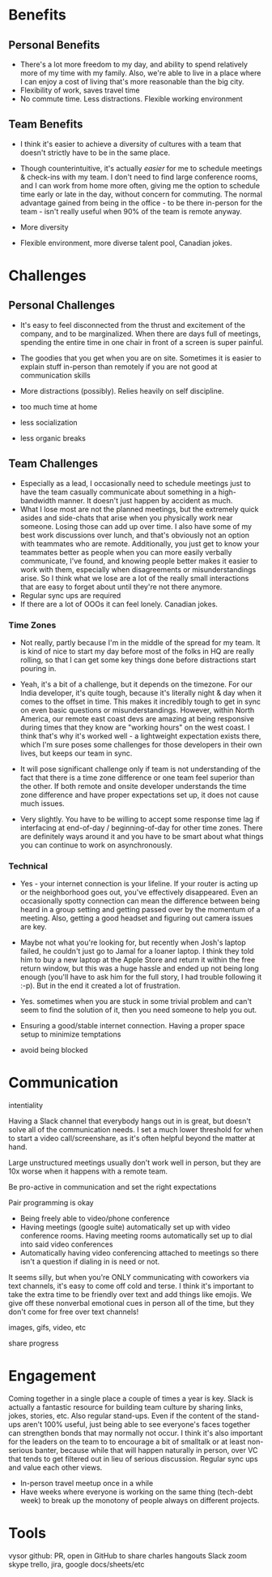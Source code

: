 # Benefits

## Personal Benefits

- There's a lot more freedom to my day, and ability to spend relatively more of my time with my family. Also, we're able to live in a place where I can enjoy a cost of living that's more reasonable than the big city.
- Flexibility of work, saves travel time
- No commute time. Less distractions. Flexible working environment

## Team Benefits

- I think it's easier to achieve a diversity of cultures with a team that doesn't strictly have to be in the same place.

- Though counterintuitive, it's actually *easier* for me to schedule meetings & check-ins with my team. I don't need to find large conference rooms, and I can work from home more often, giving me the option to schedule time early or late in the day, without concern for commuting. The normal advantage gained from being in the office - to be there in-person for the team - isn't really useful when 90% of the team is remote anyway.

- More diversity

- Flexible environment, more diverse talent pool, Canadian jokes.


# Challenges

## Personal Challenges
- It's easy to feel disconnected from the thrust and excitement of the company, and to be marginalized. When there are days full of meetings, spending the entire time in one chair in front of a screen is super painful.
- The goodies that you get when you are on site. Sometimes it is easier to explain stuff in-person than remotely if you are not good at communication skills
- More distractions (possibly). Relies heavily on self discipline.

- too much time at home
- less socialization
- less organic breaks

## Team Challenges

- Especially as a lead, I occasionally need to schedule meetings just to have the team casually communicate about something in a high-bandwidth manner. It doesn't just happen by accident as much.
- What I lose most are not the planned meetings, but the extremely quick asides and side-chats that arise when you physically work near someone. Losing those can add up over time. I also have some of my best work discussions over lunch, and that's obviously not an option with teammates who are remote. Additionally, you just get to know your teammates better as people when you can more easily verbally communicate, I've found, and knowing people better makes it easier to work with them, especially when disagreements or misunderstandings arise. So I think what we lose are a lot of the really small interactions that are easy to forget about until they're not there anymore.
- Regular sync ups are required
- If there are a lot of OOOs it can feel lonely. Canadian jokes.

### Time Zones
- Not really, partly because I'm in the middle of the spread for my team. It is kind of nice to start my day before most of the folks in HQ are really rolling, so that I can get some key things done before distractions start pouring in.

- Yeah, it's a bit of a challenge, but it depends on the timezone. For our India developer, it's quite tough, because it's literally night & day when it comes to the offset in time. This makes it incredibly tough to get in sync on even basic questions or misunderstandings. However, within North America, our remote east coast devs are amazing at being responsive during times that they know are "working hours" on the west coast. I think that's why it's worked well - a lightweight expectation exists there, which I'm sure poses some challenges for those developers in their own lives, but keeps our team in sync.

- It will pose significant challenge only if team is not understanding of the fact that there is a time zone difference or one team feel superior than the other. If both remote and onsite developer understands the time zone difference and have proper expectations set up, it does not cause much issues.

- Very slightly. You have to be willing to accept some response time lag if interfacing at end-of-day / beginning-of-day for other time zones. There are definitely ways around it and you have to be smart about what things you can continue to work on asynchronously.

### Technical
- Yes - your internet connection is your lifeline. If your router is acting up or the neighborhood goes out, you've effectively disappeared. Even an occasionally spotty connection can mean the difference between being heard in a group setting and getting passed over by the momentum of a meeting. Also, getting a good headset and figuring out camera issues are key.

- Maybe not what you're looking for, but recently when Josh's laptop failed, he couldn't just go to Jamal for a loaner laptop. I think they told him to buy a new laptop at the Apple Store and return it within the free return window, but this was a huge hassle and ended up not being long enough (you'll have to ask him for the full story, I had trouble following it :-p). But in the end it created a lot of frustration.

- Yes. sometimes when you are stuck in some trivial problem and can't seem to find the solution of it, then you need someone to help you out.

- Ensuring a good/stable internet connection. Having a proper space setup to minimize temptations

- avoid being blocked


# Communication
intentiality

Having a Slack channel that everybody hangs out in is great, but doesn't solve all of the communication needs. I set a much lower threshold for when to start a video call/screenshare, as it's often helpful beyond the matter at hand.

Large unstructured meetings usually don't work well in person, but they are 10x worse when it happens with a remote team.

Be pro-active in communication and set the right expectations

Pair programming is okay
- Being freely able to video/phone conference
- Having meetings (google suite) automatically set up with video conference rooms. Having meeting rooms automatically set up to dial into said video conferences
- Automatically having video conferencing attached to meetings so there isn't a question if dialing in is need or not.

It seems silly, but when you're ONLY communicating with coworkers via text channels, it's easy to come off cold and terse. I think it's important to take the extra time to be friendly over text and add things like emojis. We give off these nonverbal emotional cues in person all of the time, but they don't come for free over text channels!

images, gifs, video, etc

share progress

# Engagement
Coming together in a single place a couple of times a year is key.
Slack is actually a fantastic resource for building team culture by sharing links, jokes, stories, etc. Also regular stand-ups. Even if the content of the stand-ups aren't 100% useful, just being able to see everyone's faces together can strengthen bonds that may normally not occur. I think it's also important for the leaders on the team to to encourage a bit of smalltalk or at least non-serious banter, because while that will happen naturally in person, over VC that tends to get filtered out in lieu of serious discussion.
Regular sync ups and value each other views.
- In-person travel meetup once in a while
- Have weeks where everyone is working on the same thing (tech-debt week) to break up the monotony of people always on different projects.


# Tools
vysor
github: PR, open in GitHub to share
charles
hangouts
Slack
zoom
skype
trello, jira, google docs/sheets/etc
